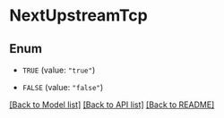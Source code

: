# NextUpstreamTcp

## Enum


* `TRUE` (value: `"true"`)

* `FALSE` (value: `"false"`)


[[Back to Model list]](HOW-TO.md#documentation-for-models) [[Back to API list]](HOW-TO.md#documentation-for-api-endpoints) [[Back to README]](HOW-TO.md)



